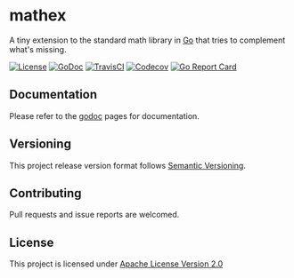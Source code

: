 # mathex
A tiny extension to the standard math library in [Go](https://golang.org) that tries to complement what's missing.

[![License](https://img.shields.io/badge/license-apache%20v2.0-blue.svg?style=flat-square)](https://opensource.org/licenses/Apache-2.0)
[![GoDoc](https://img.shields.io/badge/godoc-reference-blue.svg?style=flat-square)](https://godoc.org/github.com/adzr/mathex)
[![TravisCI](https://img.shields.io/travis/adzr/mathex.svg?style=flat-square)](https://travis-ci.org/adzr/mathex)
[![Codecov](https://img.shields.io/codecov/c/github/adzr/mathex.svg?style=flat-square)](https://codecov.io/gh/adzr/mathex)
[![Go Report Card](https://goreportcard.com/badge/github.com/adzr/mathex?style=flat-square)](https://goreportcard.com/report/github.com/adzr/mathex)

## Documentation
Please refer to the [godoc](https://godoc.org/github.com/adzr/mathex) pages for documentation.

## Versioning
This project release version format follows [Semantic Versioning](http://semver.org/).

## Contributing
Pull requests and issue reports are welcomed.

## License
This project is licensed under [Apache License Version 2.0](http://www.apache.org/licenses/LICENSE-2.0.txt)

